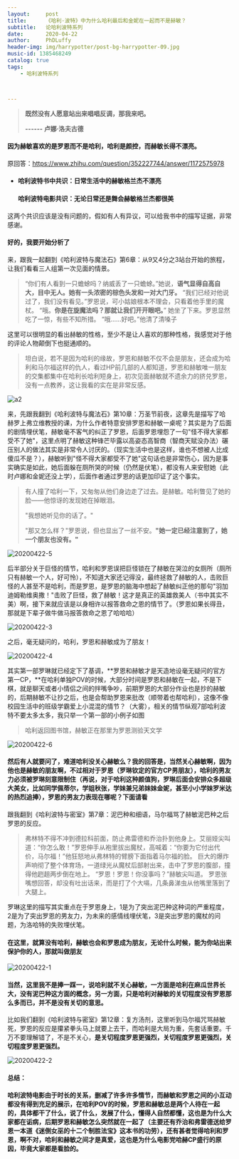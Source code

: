 ```yaml
---
layout:     post
title:      《哈利·波特》中为什么哈利最后和金妮在一起而不是赫敏？
subtitle:   论哈利波特系列
date:       2020-04-22
author:     PhDLuffy
header-img: img/harrypotter/post-bg-harrypotter-09.jpg
music-id: 1385468249
catalog: true
tags:
    - 哈利波特系列



---
```


> **既然没有人愿意站出来唱唱反调，那我来吧。**
>
> **------ 卢娜·洛夫古德**

#### **因为赫敏喜欢的是罗恩而不是哈利，哈利是颜控，而赫敏长得不漂亮。**

原回答：https://www.zhihu.com/question/352227744/answer/1172575978

* #### 哈利波特书中共识：**日常生活中**的赫敏格兰杰不漂亮

  #### 哈利波特电影共识：**无论日常还是舞会**赫敏格兰杰都很美

这两个共识应该是没有问题的，假如有人有异议，可以给我书中的描写证据，非常感谢。

#### 好的，我要开始分析了

来，跟我一起翻到《哈利波特与魔法石》第6章：从9又4分之3站台开始的旅程，让我们看看三人组第一次见面的情景。

> “你们有人看到一只蟾蜍吗？纳威丢了一只蟾蜍。”她说，**语气显得自高自大，目中无人。她有一头浓密的棕色头发和一对大门牙。**
> “我们已经对他说过了，我们没有看见。”罗恩说，可小姑娘根本不理会，只看着他手里的魔杖。
> “哦。**你是在旋魔法吗？那就让我们开开眼吧。**”
> 她坐了下来。罗恩显然吃了一惊，有些不知所措。
> “哦……好吧。”他清了清嗓子

这里可以很明显的看出赫敏的性格，至少不是让人喜欢的那种性格，我感觉对于他的评论人物颠倒下也挺通顺的。

> 坦白说，若不是因为哈利的缘故，罗恩和赫敏不仅不会是朋友，还会成为哈利和马尔福这样的仇人，看过HP前几部的人都知道，罗恩和赫敏唯一朋友的交集都集中在哈利长哈利短身上，初次见面赫敏就不遗余力的挤兑罗恩，没有一点教养，这让我看的实在是非常反感。

![a2](https://raw.githubusercontent.com/PhDLuffy/PicGo/master/img/a2.png)

来，先跟我翻到《哈利波特与魔法石》第10章：万圣节前夜，这章先是描写了哈赫罗上弗立维教授的课，为什么作者特意安排罗恩和赫敏一桌呢？其实是为了后面的剧情埋伏笔，赫敏毫不客气的纠正了罗恩，后面罗恩埋怨了一句"怪不得大家都受不了她"，这里点明了赫敏这种锋芒毕露以高姿态高智商（智商天赋没办法）碾压别人的做法其实是非常令人讨厌的。（现实生活中也是这样，谁也不想被人比成傻瓜不是？），赫敏听到"怪不得大家都受不了她"这句话也是非常伤心，因为是事实确实是如此，她后面躲在厕所哭的时候（仍然是伏笔），都没有人来安慰她（此时卢娜和金妮还没上学），后面作者通过罗恩的话更加印证了这个事实。

> 有人撞了哈利一下，又匆匆从他们身边走了过去。是赫敏。哈利瞥见了她的脸——他惊讶的发现她在掉眼泪。
>
> "我想她听见你的话了。"
>
> "那又怎么样？"罗恩说，但也显出了一丝不安。**"她一定已经注意到了，她一个朋友也没有。"**

![20200422-5](https://raw.githubusercontent.com/PhDLuffy/PicGo/master/img/20200422-5.png)

后半部分关于巨怪的情节，哈利和罗恩误把巨怪锁在了赫敏在哭泣的女厕所（厕所只有赫敏一个人，好可怜），不知道大家还记得没，最终拯救了赫敏的人，击败巨怪的人甚至不是哈利，而是罗恩，是罗恩的脑海中想起了赫敏纠正他的那句"羽加迪姆勒维奥撒！"击败了巨怪，救了赫敏！这才是真正的英雄救美人（书中其实不美）啊，接下来就应该是以身相许以报答救命之恩的情节了。（罗恩如果长得丑，那就是下辈子做牛做马报答救命之恩了哈哈哈）

![20200422-3](https://raw.githubusercontent.com/PhDLuffy/PicGo/master/img/20200422-3.png)

之后，毫无疑问的，哈利，罗恩和赫敏成为了朋友！

![20200422-4](https://raw.githubusercontent.com/PhDLuffy/PicGo/master/img/20200422-4.png)

其实第一部罗琳就已经定下了基调，**罗恩和赫敏才是天造地设毫无疑问的官方第一CP，**在哈利单独POV的时候，大部分时间是罗恩和赫敏在一起，不是下棋，就是聊天或者小情侣之间的拌嘴争吵，前期罗恩的大部分作业也是抄的赫敏的，后期赫敏不让抄之后，也是会帮助罗恩来批改（顺带着也帮哈利），这像不像校园生活中的班级学霸爱上小混混的情节？（大雾），相关的情节纵观7部哈利波特不要太多太多，我只举一个第一部的小例子如图

> 哈利返回图书馆，赫敏正在那里为罗恩测验天文学

![20200422-6](https://raw.githubusercontent.com/PhDLuffy/PicGo/master/img/20200422-6.png)

#### 然后有人就要问了，难道哈利没关心赫敏么？我的回答是，当然关心赫敏啊，因为他也是赫敏的朋友啊，不过相对于罗恩（罗琳钦定的官方CP男朋友），哈利的男友力必须被罗琳刻意限制住（再说，对于哈利这种颜值狗，罗琳后面会安排众多超级大美女，比如同学佩蒂尔，学姐秋张，学妹兼兄弟妹妹金妮，甚至小小学妹罗米达的热烈追捧），罗恩的男友力表现在哪呢？下面请看

跟我翻到《哈利波特与密室》第7章：泥巴种和细语，马尔福骂了赫敏泥巴种之后罗恩的反应。

> 弗林特不得不冲到德拉科前面，防止弗雷德和乔治扑到他身上。艾丽娅尖叫道：“你怎么敢！”罗恩伸手从袍里拔出魔杖，高喊着：“你要为它付出代价，马尔福！”他狂怒地从弗林特的臂膀下面指着马尔福的脸。
> 巨大的爆炸声响彻了整个体育场，一道绿光从魔杖后部射出来，击中了罗恩的腹部，撞得他趔趄两步倒在地上。
> “罗恩！罗恩！你没事吗？”赫敏尖叫道。
> 罗恩张嘴想回答，却没有吐出话来，而是打了个大嗝，几条鼻涕虫从他嘴里落到了大腿上。

罗琳这里的描写其实重点在于罗恩身上，1是为了突出泥巴种这种词的严重程度，2是为了突出罗恩的男友力，为未来的感情线埋伏笔，3是突出罗恩的魔杖的问题，为洛哈特的失败埋伏笔。

#### 在这里，就算没有哈利，赫敏也会和罗恩成为朋友，无论什么时候，能为你站出来保护你的人，那就叫做**朋友**

![20200422-1](https://raw.githubusercontent.com/PhDLuffy/PicGo/master/img/20200422-1.png)

#### 当然，这里我不是捧一踩一，说哈利就不关心赫敏，一方面是哈利在麻瓜世界长大，没有泥巴种这方面的概念，另一方面，只是哈利对赫敏的关切程度没有罗恩那么多而已，并不是没有关切的意思。

比如我们翻到《哈利波特与密室》第12章：复方汤剂，这里听到马尔福咒骂赫敏死，罗恩的反应是攥紧拳头马上就要上去干，而哈利是大局为重，先套话重要。千万不要理解错了，不是不关心，**是关切程度罗恩更强烈，关切程度罗恩更强烈，关切程度罗恩更强烈。**

![20200422-2](https://raw.githubusercontent.com/PhDLuffy/PicGo/master/img/20200422-2.png)


#### 总结：

**哈利波特电影由于时长的关系，删减了许多许多情节，而赫敏和罗恩之间的小互动都没有得到充足的展示，在哈利POV的时候，罗恩和赫敏总是两个人待在一起的，具体都干了什么，说了什么，发展了什么，懂得人自然都懂，这也是为什么大家都在诟病，后期罗恩和赫敏怎么突然就在一起了（主要还有乔治和弗雷德送给罗恩一本道《迷倒女巫的十二个制胜法宝》这本书的功劳），还有甚者觉得哈利和罗恩，啊不对，哈利和赫敏之间才是真爱，这也是为什么电影党哈赫CP盛行的原因，毕竟大家都是看脸的。**



